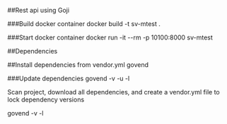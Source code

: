 ##Rest api using Goji

###Build docker container
docker build -t sv-mtest .

###Start docker container
docker run -it --rm -p 10100:8000  sv-mtest

##Dependencies

##Install dependencies from vendor.yml
govend

###Update dependencies
govend -v -u -l

Scan project, download all dependencies,
and create a vendor.yml file to lock dependency versions

govend -v -l

